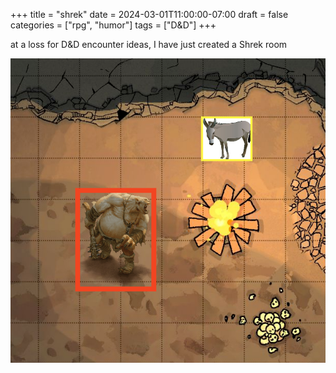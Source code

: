 +++
title = "shrek"
date = 2024-03-01T11:00:00-07:00
draft = false
categories = ["rpg", "humor"]
tags = ["D&D"]
+++

at a loss for D&D encounter ideas, I have just created a Shrek room

![](./shrek.png)